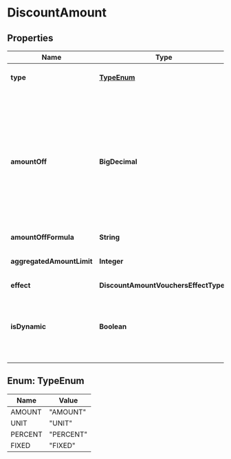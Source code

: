 

# DiscountAmount


## Properties

| Name | Type | Description | Notes |
|------------ | ------------- | ------------- | -------------|
|**type** | [**TypeEnum**](#TypeEnum) | Defines the type of the voucher. |  |
|**amountOff** | **BigDecimal** | Amount taken off the subtotal of a price. Value is multiplied by 100 to precisely represent 2 decimal places. For example, a $10 discount is written as 1000. |  |
|**amountOffFormula** | **String** |  |  [optional] |
|**aggregatedAmountLimit** | **Integer** | Maximum discount amount per order. |  [optional] |
|**effect** | **DiscountAmountVouchersEffectTypes** |  |  [optional] |
|**isDynamic** | **Boolean** | Flag indicating whether the discount was calculated using a formula. |  [optional] |



## Enum: TypeEnum

| Name | Value |
|---- | -----|
| AMOUNT | &quot;AMOUNT&quot; |
| UNIT | &quot;UNIT&quot; |
| PERCENT | &quot;PERCENT&quot; |
| FIXED | &quot;FIXED&quot; |



